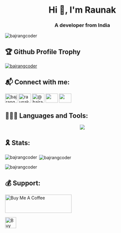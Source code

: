 <h1 align="center">Hi 👋, I'm Raunak</h1>
<h3 align="center">A developer from India</h3>

<p align="left"> <img src="https://komarev.com/ghpvc/?username=bajrangcoder&label=Profile%20views&color=0e75b6&style=flat" alt="bajrangcoder" /> </p>

<h2 align="left">🏆 Github Profile Trophy</h2>
<p align="left"> <a href="https://github.com/ryo-ma/github-profile-trophy"><img src="https://github-profile-trophy.vercel.app/?username=bajrangcoder&theme=radical&no-frame=true" alt="bajrangcoder" /></a> </p>

<h2 align="left">📬 Connect with me:</h2>
<p align="left">
<a href="https://twitter.com/bajrangcoder" target="blank"><img align="center" src="https://raw.githubusercontent.com/rahuldkjain/github-profile-readme-generator/master/src/images/icons/Social/twitter.svg" alt="bajrangcoder" height="30" width="40" /></a>
<a href="https://linkedin.com/in/raunak-raj-603196261" target="blank"><img align="center" src="https://raw.githubusercontent.com/rahuldkjain/github-profile-readme-generator/master/src/images/icons/Social/linked-in-alt.svg" alt="raunak-raj-603196261" height="30" width="40" /></a>
<a href="https://www.youtube.com/c/@bajrangcoder" target="blank"><img align="center" src="https://raw.githubusercontent.com/rahuldkjain/github-profile-readme-generator/master/src/images/icons/Social/youtube.svg" alt="@bajrangcoder" height="30" width="40" /></a>
<a href="https://t.me/bajrangCoder/" target="blank"><img align="center" src="https://telegram.org/img/favicon-32x32.png" height="30" width="40" /></a>
<a href="mailto:bajrangcoders@gmail.com" target="blank"><img align="center" src="https://static.cdnlogo.com/logos/g/24/gmail-icon.svg" height="30" width="40" /></a>
</p>

<h2 align="left">🧑🏻‍💻 Languages and Tools:</h2>

<p align="center">
  <a href="https://skillicons.dev">
    <img src="https://skillicons.dev/icons?i=py,rust,js,bash,html,css,bootstrap,django,flask,git,github,linux,arch,md,mysql,nodejs,react,sass,sqlite,svelte,tailwind,tauri,ts,pnpm,bevy" />
  </a>
</p>

<h2 align="left">🎗️ Stats:</h2>

<p><img align="left" src="https://github-readme-stats-one-bice.vercel.app/api?username=bajrangCoder&show_icons=true&theme=radical&include_all_commits=true&count_private=true&hide_border=true&show=reviews,discussions_started,discussions_answered,prs_merged,prs_merged_percentage&role=OWNER,ORGANIZATION_MEMBER,COLLABORATOR" alt="bajrangcoder" /></p>

<p>&nbsp;<img align="center" src="https://github-readme-stats.vercel.app/api/top-langs?username=bajrangcoder&show_icons=true&locale=en&theme=radical&hide_border=true&hide_progress=true&size_weight=0.5&count_weight=0.5" alt="bajrangcoder" /></p>

<p><img align="center" src="https://streak-stats.demolab.com?user=bajrangCoder&theme=radical&hide_border=true" alt="bajrangcoder" /></p>

<h2 align="left">💰 Support:</h2>

<a href="https://www.buymeacoffee.com/bajrangCoder" target="_blank"><img src="https://cdn.buymeacoffee.com/buttons/v2/default-yellow.png" alt="Buy Me A Coffee" style="height: 60px !important;width: 217px !important;" ></a>

<a href='https://ko-fi.com/M4M3QPI7K' target='_blank'><img height='36' style='border:0px;height:36px;' src='https://storage.ko-fi.com/cdn/kofi1.png?v=3' border='0' alt='Buy Me a Coffee at ko-fi.com' /></a>
